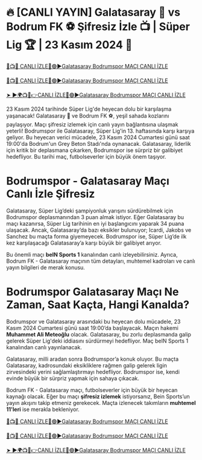 # 🔥 [CANLI YAYIN] Galatasaray 🦁 vs Bodrum FK ⚽️ Şifresiz İzle 📺 | Süper Lig 🏆 | 23 Kasım 2024 🌟

[🔴📺📱 CANLI İZLE🔴🟢▶️Galatasaray Bodrumspor MAÇI CANLI İZLE](https://shorturl.at/DfDRm)

[🔴📺📱 CANLI İZLE🔴🟢▶️Galatasaray Bodrumspor MAÇI CANLI İZLE](https://shorturl.at/DfDRm)

[➤ ►🌍📺📱👉CANLI İZLE🔴🟢▶️Galatasaray Bodrumspor MAÇI CANLI İZLE](https://shorturl.at/DfDRm)


23 Kasım 2024 tarihinde Süper Lig'de heyecan dolu bir karşılaşma yaşanacak! Galatasaray 🦁 ve Bodrum FK ⚽️, yeşil sahada kozlarını paylaşıyor. Maçı şifresiz izlemek için canlı yayın bağlantısına ulaşmak yeterli! Bodrumspor ile Galatasaray, Süper Lig'in 13. haftasında karşı karşıya geliyor. Bu heyecan verici mücadele, 23 Kasım 2024 Cumartesi günü saat 19:00'da Bodrum'un Grey Beton Stadı'nda oynanacak. Galatasaray, liderlik için kritik bir deplasmana çıkarken, Bodrumspor ise sürpriz bir galibiyet hedefliyor. Bu tarihi maç, futbolseverler için büyük önem taşıyor. 

# Bodrumspor - Galatasaray Maçı Canlı İzle Şifresiz

Galatasaray, Süper Lig’deki şampiyonluk yarışını sürdürebilmek için Bodrumspor deplasmanından 3 puan almak istiyor. Eğer Galatasaray bu maçı kazanırsa, Süper Lig tarihinin en iyi başlangıcını yaparak 34 puana ulaşacak. Ancak, Galatasaray’da bazı eksikler bulunuyor; Icardi, Jakobs ve Sanchez bu maçta forma giyemeyecek. Bodrumspor ise, Süper Lig’de ilk kez karşılaşacağı Galatasaray’a karşı büyük bir galibiyet arıyor. 

Bu önemli maçı **beIN Sports 1** kanalından canlı izleyebilirsiniz. Ayrıca, Bodrum FK - Galatasaray maçının tüm detayları, muhtemel kadroları ve canlı yayın bilgileri de merak konusu.

# Bodrumspor Galatasaray Maçı Ne Zaman, Saat Kaçta, Hangi Kanalda?

Bodrumspor ve Galatasaray arasındaki bu heyecan dolu mücadele, 23 Kasım 2024 Cumartesi günü saat 19:00’da başlayacak. Maçın hakemi **Muhammet Ali Meteoğlu** olacak. Galatasaray, bu zorlu deplasmanda galip gelerek Süper Lig'deki iddiasını sürdürmeyi hedefliyor. Maç beIN Sports 1 kanalından canlı yayınlanacak. 

Galatasaray, milli aradan sonra Bodrumspor’a konuk oluyor. Bu maçta Galatasaray, kadrosundaki eksikliklere rağmen galip gelerek ligin zirvesindeki yerini sağlamlaştırmayı hedefliyor. Bodrumspor ise, kendi evinde büyük bir sürpriz yapmak için sahaya çıkacak. 

Bodrum FK - Galatasaray maçı, futbolseverler için büyük bir heyecan kaynağı olacak. Eğer bu maçı **şifresiz izlemek** istiyorsanız, Bein Sports’un yayın akışını takip etmeniz gerekecek. Maçta izlenecek takımların **muhtemel 11'leri** ise merakla bekleniyor.

[🔴📺📱 CANLI İZLE🔴🟢▶️Galatasaray Bodrumspor MAÇI CANLI İZLE](https://shorturl.at/DfDRm)

[🔴📺📱 CANLI İZLE🔴🟢▶️Galatasaray Bodrumspor MAÇI CANLI İZLE](https://shorturl.at/DfDRm)

[➤ ►🌍📺📱👉CANLI İZLE🔴🟢▶️Galatasaray Bodrumspor MAÇI CANLI İZLE](https://shorturl.at/DfDRm)

